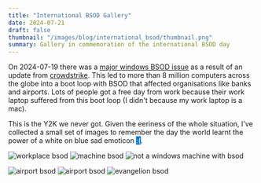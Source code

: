 ```yaml
---
title: "International BSOD Gallery"
date: 2024-07-21
draft: false
thumbnail: "/images/blog/international_bsod/thumbnail.png"
summary: Gallery in commemoration of the international BSOD day
---
```


On 2024-07-19 there was a [major windows BSOD issue](https://www.theverge.com/2024/7/19/24201717/windows-bsod-crowdstrike-outage-issue) as a result of an update from [crowdstrike](https://www.crowdstrike.com/). This led to more than 8 million computers across the globe into a boot loop with BSOD that affected organisations like banks and airports. Lots of people got a free day from work because their work laptop suffered from this boot loop (I didn't because my work laptop is a mac).

This is the Y2K we never got. Given the eeriness of the whole situation, I've collected a small set of images to remember the day the world learnt the power of a white on blue sad emoticon <span style="background-color: #0079D9; color: white;">:(</span>.

![workplace bsod](/images/blog/international_bsod/workplace.png "Office workstation displaying BSOD error screen")
![machine bsod](/images/blog/international_bsod/machine.png "Industrial machine with BSOD error")
![not a windows machine with bsod](/images/blog/international_bsod/mac.png "Mac computer with BSOD displayed on screen")

![airport bsod](/images/blog/international_bsod/airport.png "Airport departure board showing BSOD error")
![airport bsod](/images/blog/international_bsod/airport2.png "Airport terminal with multiple BSOD screens")
![evangelion bsod](/images/blog/international_bsod/evangelion.png "Evangelion-themed BSOD meme image")
